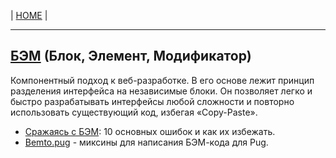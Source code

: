 | [HOME](https://github.com/vik-vavilikhin/vik-vavilikhin.github.io) |

-------------------------------------------------------------------------------
## [БЭМ](https://ru.bem.info/) (Блок, Элемент, Модификатор)
Компонентный подход к веб-разработке. В его основе лежит принцип разделения интерфейса на независимые блоки. Он позволяет легко и быстро разрабатывать интерфейсы любой сложности и повторно использовать существующий код, избегая «Copy-Paste».
- [Сражаясь с БЭМ](https://habr.com/ru/post/305548/): 10 основных ошибок и как их избежать.
- [Bemto.pug](https://github.com/kizu/bemto) - миксины для написания БЭМ-кода для Pug.